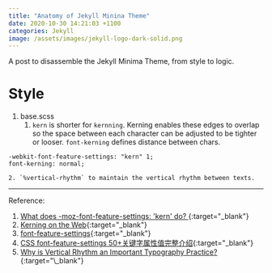 ```yaml
---
title: "Anatomy of Jekyll Minina Theme"
date: 2020-10-30 14:21:03 +1100
categories: Jekyll
image: /assets/images/jekyll-logo-dark-solid.png
---
```

<!--excerpt.start-->
A post to disassemble the Jekyll Minima Theme, from style to logic.<!--excerpt.end--> 

# Style
1. base.scss  
    1. `kern` is shorter for `kernning`. Kerning enables these edges to overlap so the space between each character can be adjusted to be tighter or looser.
`font-kerning` defines distance between chars. 
```
-webkit-font-feature-settings: "kern" 1;
font-kerning: normal;
```
    2. `%vertical-rhythm` to maintain the vertical rhythm between texts. 





***
Reference:  
1. [What does -moz-font-feature-settings: 'kern' do?
](https://stackoverflow.com/questions/45311518/what-does-moz-font-feature-settings-kern-do){:target="\_blank"}
2. [Kerning on the Web](https://blog.typekit.com/2014/02/05/kerning-on-the-web/){:target="\_blank"}
3. [font-feature-settings](https://css-tricks.com/almanac/properties/f/font-feature-settings/){:target="\_blank"}
4. [CSS font-feature-settings 50+关键字属性值完整介绍](https://www.zhangxinxu.com/wordpress/2018/12/css-font-feature-settings-keyword-value/){:target="\_blank"}
5. [Why is Vertical Rhythm an Important Typography Practice?](https://zellwk.com/blog/why-vertical-rhythms/#:~:text=What%20is%20Vertical%20Rhythm%3F,to%20create%20the%20consistent%20spaces.){:target="\_blank"}

